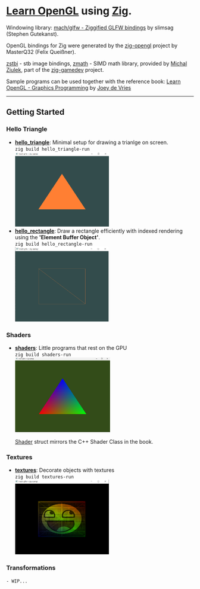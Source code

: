 # [**Learn OpenGL**](https://learnopengl.com/) using [Zig](https://ziglang.org/).

Windowing library: [mach/glfw - Ziggified GLFW bindings](https://github.com/hexops/mach-glfw) by slimsag
(Stephen Gutekanst).

OpenGL bindings for Zig were generated by the [zig-opengl](https://github.com/MasterQ32/zig-opengl) project by MasterQ32 (Felix Queißner).

[zstbi](https://github.com/michal-z/zig-gamedev/tree/main/libs/zstbi) - stb image bindings, [zmath](https://github.com/michal-z/zig-gamedev/tree/main/libs/zmath) - SIMD math library, provided by [Michal Ziulek](https://github.com/michal-z), part of the [zig-gamedev](https://github.com/michal-z/zig-gamedev) project. 

Sample programs can be used together with the reference book: [Learn OpenGL - Graphics Programming](https://learnopengl.com/) by [Joey de Vries](http://joeydevries.com/#home)

---
## Getting Started
### Hello Triangle 

- [**hello_triangle**](src/getting_started/hello_triangle/): Minimal setup for drawing a trianlge on screen.<br />`zig build hello_triangle-run`
<br /><a href="src/getting_started/hello_triangle"><img src="src/getting_started/hello_triangle/image.png" alt="hello triangle" height="200"></a>
- [**hello_rectangle**](src/getting_started/hello_rectangle/): Draw a rectangle efficiently with indexed rendering using the **'Element Buffer Object'**. <br />`zig build hello_rectangle-run`
<br /><a href="src/getting_started/hello_rectangle"><img src="src/getting_started/hello_rectangle/image.png" alt="hello triangle" height="200"></a>

### Shaders
- [**shaders**](src/getting_started/shaders/): Little programs that rest on the GPU <br />
`zig build shaders-run`
<br /><a href="src/getting_started/shaders"><img src="src/getting_started/shaders/image.png" alt="shaders" height="200"></a>

    [Shader](src/common/shader.zig) struct mirrors the C++ Shader Class in the book. 

### Textures
- [**textures**](src/getting_started/textures/): Decorate objects with textures <br />
`zig build textures-run`
<br /><a href="src/getting_started/textures"><img src="src/getting_started/textures/image.png" alt="textures" height="200"></a>

### Transformations
    - WIP...
